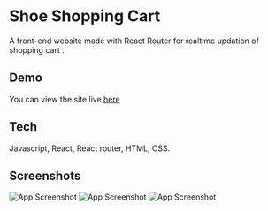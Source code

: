 # Shoe Shopping Cart    
A front-end website made with React Router for realtime updation of shopping cart .
## Demo
You can view the site live [here](https://rohitmirchandani.github.io/shopping-cart/)

## Tech
Javascript, React, React router, HTML, CSS.
## Screenshots

![App Screenshot](https://64.media.tumblr.com/375f47cc801e828e841ef293835eeddc/9367c1a0f30558bd-25/s640x960/340e345d3ad29cdb26c49d0606036866798a24bb.png)
![App Screenshot](https://64.media.tumblr.com/230692eb39b3cfe3b56666c9605eed42/9555c1170b1d9370-8a/s640x960/11e775dcf6a7f0084b6bdae4ba32bf20648f1665.png)
![App Screenshot](https://64.media.tumblr.com/fee3b2dcc5cb54ae2cd2cee913cc35d2/3f8beaafba4cd6a8-e9/s640x960/a4e53d331105267604e154e952e0698d0aca889d.png)

